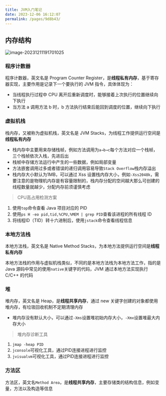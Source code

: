 ```yaml
---
title: JVM入门笔记
date: 2023-12-06 16:12:07
permalink: /pages/9d8b43/
---
```

## 内存结构

![image-20231211191701025](https://img.hanzhe.site/i/2023/12/27/image-20231211191701025.png)



###  程序计数器

程序计数器，英文名是 Program Counter Register，是**线程私有内存**，基于寄存器实现，主要作用是记录下一个要执行的 JVM 指令，具体体现为：

- 当线程执行过程中 CPU 离开后重新调度时，能够接着上次执行的位置继续向下执行
- 当方法 a 调用方法 b 时，b 方法执行结束后能回到调度的位置，继续向下执行



### 虚拟机栈

栈内存，又被称为虚拟机栈，英文名是 JVM Stacks，为线程工作提供运行空间是**线程私有内存**

- 栈内存中主要用来存储栈帧，例如方法调用为`a→b→c`每个方法对应一个栈帧，三个栈帧依次入栈，先进后出
- 栈帧中存储方法运行中产生的一些数据，例如局部变量
- 方法嵌套调用过多或者错误的递归调用容易导致`Stack Overflow`栈内存溢出
- 栈内存大小默认为1MB，可以通过 Xss 设置栈内存大小，例如`-Xss2048k`，需要注意的是物理机内存是有容量限制的，栈内存分配的空间越大那么可创建的线程数量就越少，分配内存前须谨慎考虑



> CPU高占用检测方案

1. 使用`top`命令查看 Java 项目对应的 PID
2. 使用`ps H -eo pid,tid,%CPU,%MEM | grep PID`查看该进程的所有线程 ID
3. 将线程ID（TID）转十六进制后，使用`jstack`命令查看线程信息



### 本地方法栈

本地方法栈，英文名是 Native Method Stacks，为本地方法提供运行空间是**线程私有内存**

本地方法栈的作用与虚拟机栈类似，不同的是本地方法栈为本地方法工作，指的是 Java 源码中常见的使用`native`关键字的代码，JVM 通过本地方法实现执行 C/C++ 的代码



### 堆

堆内存，英文名是 Heap，是**线程共享内存**，通过 new 关键字创建的对象都使用堆内存，有垃圾回收机制不定期清理内存

- 堆内存没有默认大小，可以通过`-Xms`设置堆初始内存大小，`-Xmx`设置堆最大内存大小



> 堆内存诊断工具

1. `jmap -heap PID`
2. `jconsole`可视化工具，通过PID连接进程进行监控
3. `jvisualvm`可视化工具，通过PID连接进程进行监控



### 方法区

方法区，英文名`Method Area`，是**线程共享内存**，主要存储类的结构信息，例如变量，方法以及构造等信息